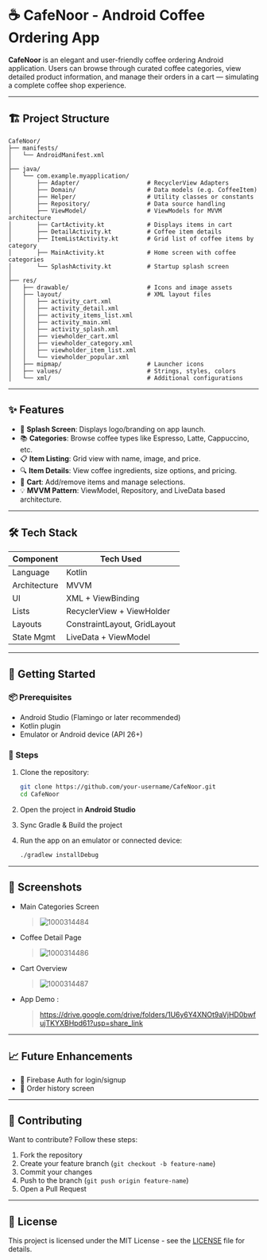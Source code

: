 
# ☕ CafeNoor - Android Coffee Ordering App

**CafeNoor** is an elegant and user-friendly coffee ordering Android application. Users can browse through curated coffee categories, view detailed product information, and manage their orders in a cart — simulating a complete coffee shop experience.

---

## 🏗️ Project Structure

```plaintext
CafeNoor/
├── manifests/
│   └── AndroidManifest.xml
│
├── java/
│   └── com.example.myapplication/
│       ├── Adapter/                   # RecyclerView Adapters
│       ├── Domain/                    # Data models (e.g. CoffeeItem)
│       ├── Helper/                    # Utility classes or constants
│       ├── Repository/                # Data source handling
│       ├── ViewModel/                 # ViewModels for MVVM architecture
│       ├── CartActivity.kt            # Displays items in cart
│       ├── DetailActivity.kt          # Coffee item details
│       ├── ItemListActivity.kt        # Grid list of coffee items by category
│       ├── MainActivity.kt            # Home screen with coffee categories
│       └── SplashActivity.kt          # Startup splash screen
│
├── res/
│   ├── drawable/                      # Icons and image assets
│   ├── layout/                        # XML layout files
│   │   ├── activity_cart.xml
│   │   ├── activity_detail.xml
│   │   ├── activity_items_list.xml
│   │   ├── activity_main.xml
│   │   ├── activity_splash.xml
│   │   ├── viewholder_cart.xml
│   │   ├── viewholder_category.xml
│   │   ├── viewholder_item_list.xml
│   │   └── viewholder_popular.xml
│   ├── mipmap/                        # Launcher icons
│   ├── values/                        # Strings, styles, colors
│   └── xml/                           # Additional configurations
````

---

## ✨ Features

* 👋 **Splash Screen**: Displays logo/branding on app launch.
* 📚 **Categories**: Browse coffee types like Espresso, Latte, Cappuccino, etc.
* 📋 **Item Listing**: Grid view with name, image, and price.
* 🔍 **Item Details**: View coffee ingredients, size options, and pricing.
* 🛒 **Cart**: Add/remove items and manage selections.
* 💡 **MVVM Pattern**: ViewModel, Repository, and LiveData based architecture.

---

## 🛠 Tech Stack

| Component    | Tech Used                    |
| ------------ | ---------------------------- |
| Language     | Kotlin                       |
| Architecture | MVVM                         |
| UI           | XML + ViewBinding            |
| Lists        | RecyclerView + ViewHolder    |
| Layouts      | ConstraintLayout, GridLayout |
| State Mgmt   | LiveData + ViewModel         |

---

## 🚀 Getting Started

### 📦 Prerequisites

* Android Studio (Flamingo or later recommended)
* Kotlin plugin
* Emulator or Android device (API 26+)

### 🔧 Steps

1. Clone the repository:

   ```bash
   git clone https://github.com/your-username/CafeNoor.git
   cd CafeNoor
   ```

2. Open the project in **Android Studio**

3. Sync Gradle & Build the project

4. Run the app on an emulator or connected device:

   ```bash
   ./gradlew installDebug
   ```

---

## 📸 Screenshots
* Main Categories Screen
  > ![1000314484](https://github.com/user-attachments/assets/9a92781d-563e-4341-a685-52db7d6ffc54)
* Coffee Detail Page
  > ![1000314486](https://github.com/user-attachments/assets/aad46d45-4ffb-4966-b05a-33beafdcd7a7)
* Cart Overview
  >![1000314487](https://github.com/user-attachments/assets/d495b07c-384c-4e52-bdac-3cd0dcdbbe5b)
* App Demo : 
  >https://drive.google.com/drive/folders/1U6y6Y4XNOt9aVjHD0bwfujTKYXBHpd61?usp=share_link
---

## 📈 Future Enhancements

* 🔐 Firebase Auth for login/signup
* 🧾 Order history screen

---

## 🤝 Contributing

Want to contribute? Follow these steps:

1. Fork the repository
2. Create your feature branch (`git checkout -b feature-name`)
3. Commit your changes
4. Push to the branch (`git push origin feature-name`)
5. Open a Pull Request

---

## 📄 License

This project is licensed under the MIT License - see the [LICENSE](LICENSE) file for details.
